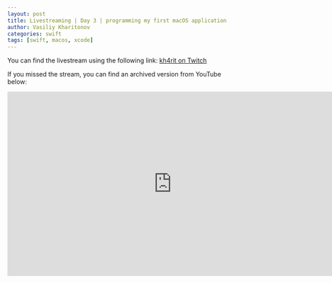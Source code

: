 ```yaml
---
layout: post
title: Livestreaming | Day 3 | programming my first macOS application
author: Vasiliy Kharitonov
categories: swift
tags: [swift, macos, xcode]
---
```


You can find the livestream using the following link: [kh4rit on Twitch](https://www.twitch.tv/kh4rit)

If you missed the stream, you can find an archived version from YouTube below:

<iframe width=740 height=416 src="https://www.youtube.com/embed/UnHrXoAkOSs" frameborder="0" allow="accelerometer; autoplay; encrypted-media; gyroscope; picture-in-picture" allowfullscreen></iframe>
